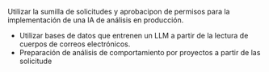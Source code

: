 Utilizar la sumilla de solicitudes y aprobacipon de permisos para la implementación de una IA de análisis en producción.
- Utilizar bases de datos que entrenen un LLM a partir de la lectura de cuerpos de correos electrónicos.
- Preparación de análisis de comportamiento por proyectos a partir de las solicitude